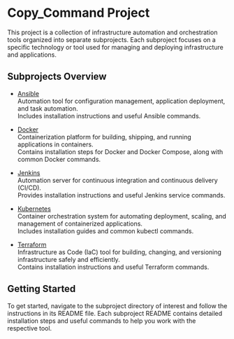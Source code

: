 # Copy_Command Project

This project is a collection of infrastructure automation and orchestration tools organized into separate subprojects. Each subproject focuses on a specific technology or tool used for managing and deploying infrastructure and applications.

## Subprojects Overview

- [Ansible](ansible/README.md)  
  Automation tool for configuration management, application deployment, and task automation.  
  Includes installation instructions and useful Ansible commands.

- [Docker](docker/README.md)  
  Containerization platform for building, shipping, and running applications in containers.  
  Contains installation steps for Docker and Docker Compose, along with common Docker commands.

- [Jenkins](jenkins/README.md)  
  Automation server for continuous integration and continuous delivery (CI/CD).  
  Provides installation instructions and useful Jenkins service commands.

- [Kubernetes](kubernetes/README.md)  
  Container orchestration system for automating deployment, scaling, and management of containerized applications.  
  Includes installation guides and common kubectl commands.

- [Terraform](terraform/README.md)  
  Infrastructure as Code (IaC) tool for building, changing, and versioning infrastructure safely and efficiently.  
  Contains installation instructions and useful Terraform commands.

## Getting Started

To get started, navigate to the subproject directory of interest and follow the instructions in its README file. Each subproject README contains detailed installation steps and useful commands to help you work with the respective tool.



